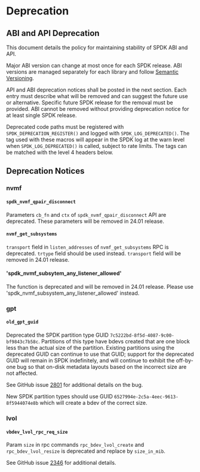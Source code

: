 # Deprecation

## ABI and API Deprecation

This document details the policy for maintaining stability of SPDK ABI and API.

Major ABI version can change at most once for each SPDK release.
ABI versions are managed separately for each library and follow [Semantic Versioning](https://semver.org/).

API and ABI deprecation notices shall be posted in the next section.
Each entry must describe what will be removed and can suggest the future use or alternative.
Specific future SPDK release for the removal must be provided.
ABI cannot be removed without providing deprecation notice for at least single SPDK release.

Deprecated code paths must be registered with `SPDK_DEPRECATION_REGISTER()` and logged with
`SPDK_LOG_DEPRECATED()`. The tag used with these macros will appear in the SPDK
log at the warn level when `SPDK_LOG_DEPRECATED()` is called, subject to rate limits.
The tags can be matched with the level 4 headers below.

## Deprecation Notices

### nvmf

#### `spdk_nvmf_qpair_disconnect`

Parameters `cb_fn` and `ctx` of `spdk_nvmf_qpair_disconnect` API are deprecated. These parameters
will be removed in 24.01 release.

#### `nvmf_get_subsystems`

`transport` field in `listen_addresses` of `nvmf_get_subsystems` RPC is deprecated.
`trtype` field should be used instead. `transport` field will be removed in 24.01 release.

#### 'spdk_nvmf_subsytem_any_listener_allowed'

The function is deprecated and will be removed in 24.01 release. Please use
'spdk_nvmf_subsystem_any_listener_allowed' instead.

### gpt

#### `old_gpt_guid`

Deprecated the SPDK partition type GUID `7c5222bd-8f5d-4087-9c00-bf9843c7b58c`. Partitions of this
type have bdevs created that are one block less than the actual size of the partition. Existing
partitions using the deprecated GUID can continue to use that GUID; support for the deprecated GUID
will remain in SPDK indefinitely, and will continue to exhibit the off-by-one bug so that on-disk
metadata layouts based on the incorrect size are not affected.

See GitHub issue [2801](https://github.com/spdk/spdk/issues/2801) for additional details on the bug.

New SPDK partition types should use GUID `6527994e-2c5a-4eec-9613-8f5944074e8b` which will create
a bdev of the correct size.

### lvol

#### `vbdev_lvol_rpc_req_size`

Param `size` in rpc commands `rpc_bdev_lvol_create` and `rpc_bdev_lvol_resize` is deprecated and
replace by `size_in_mib`.

See GitHub issue [2346](https://github.com/spdk/spdk/issues/2346) for additional details.
